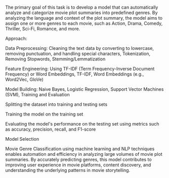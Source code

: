 The primary goal of this task is to develop a model that can automatically analyze and categorize movie plot summaries into predefined genres. By analyzing the language and context of the plot summary, the model aims to assign one or more genres to each movie, such as Action, Drama, Comedy, Thriller, Sci-Fi, Romance, and more.

Approach:

Data Preprocessing:
Cleaning the text data by converting to lowercase, removing punctuation, and handling special characters,
Tokenization, 
Removing Stopwords, 
Stemming/Lemmatization 

Feature Engineering:
Using TF-IDF (Term Frequency-Inverse Document Frequency) or Word Embeddings,
TF-IDF, 
Word Embeddings (e.g., Word2Vec, GloVe)

Model Building:
Naive Bayes,
Logistic Regression, 
Support Vector Machines (SVM), 
Training and Evaluation

Splitting the dataset into training and testing sets

Training the model on the training set

Evaluating the model's performance on the testing set using metrics such as accuracy, precision, recall, and F1-score

Model Selection

Movie Genre Classification using machine learning and NLP techniques enables automation and efficiency in analyzing large volumes of movie plot summaries. By accurately predicting genres, this model contributes to improving user experience in movie platforms, content discovery, and understanding the underlying patterns in movie storytelling.




